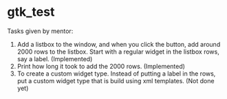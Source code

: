 # gtk_test

Tasks given by mentor:

1. Add a listbox to the window, and when you click the button, add around 2000 rows to the listbox. Start with a regular widget in the listbox rows, say a label.
  (Implemented)
2. Print how long it took to add the 2000 rows.
  (Implemented)
3. To create a custom widget type. Instead of putting a label in the rows, put a custom widget type that is build using xml templates.
  (Not done yet)
